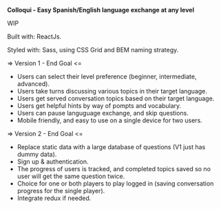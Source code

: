 **Colloqui - Easy Spanish/English language exchange at any level**

WIP

Built with: ReactJs.

Styled with: Sass, using CSS Grid and BEM naming strategy.

=> Version 1 - End Goal <=

- Users can select their level preference (beginner, intermediate, advanced).
- Users take turns discussing various topics in their target language.
- Users get served conversation topics based on their target language.
- Users get helpful hints by way of pompts and vocabulary.
- Users can pause languguage exchange, and skip questions.
- Mobile friendly, and easy to use on a single device for two users.

=> Version 2 - End Goal <=

- Replace static data with a large database of questions (V1 just has dummy data).
- Sign up & authentication.
- The progress of users is tracked, and completed topics saved so no user will get the same question twice.
- Choice for one or both players to play logged in (saving conversation progress for the single player). 
- Integrate redux if needed.


